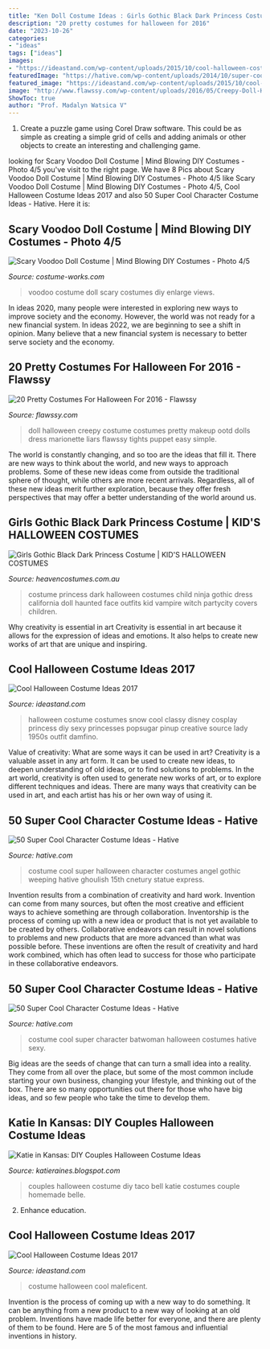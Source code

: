 ```yaml
---
title: "Ken Doll Costume Ideas : Girls Gothic Black Dark Princess Costume"
description: "20 pretty costumes for halloween for 2016"
date: "2023-10-26"
categories:
- "ideas"
tags: ["ideas"]
images:
- "https://ideastand.com/wp-content/uploads/2015/10/cool-halloween-costume-ideas/14-cool-halloween-costume-ideas.jpg"
featuredImage: "https://hative.com/wp-content/uploads/2014/10/super-cool-costume-ideas/38-weeping-angel-costume.jpg"
featured_image: "https://ideastand.com/wp-content/uploads/2015/10/cool-halloween-costume-ideas/14-cool-halloween-costume-ideas.jpg"
image: "http://www.flawssy.com/wp-content/uploads/2016/05/Creepy-Doll-Halloween-Costume-pretty-little-liars-1.jpg"
ShowToc: true
author: "Prof. Madalyn Watsica V"
---
```



1. Create a puzzle game using Corel Draw software. This could be as simple as creating a simple grid of cells and adding animals or other objects to create an interesting and challenging game. 

	

		
looking for Scary Voodoo Doll Costume | Mind Blowing DIY Costumes - Photo 4/5 you've visit to the right page. We have 8 Pics about Scary Voodoo Doll Costume | Mind Blowing DIY Costumes - Photo 4/5 like Scary Voodoo Doll Costume | Mind Blowing DIY Costumes - Photo 4/5, Cool Halloween Costume Ideas 2017 and also 50 Super Cool Character Costume Ideas - Hative. Here it is:
		
    
## Scary Voodoo Doll Costume | Mind Blowing DIY Costumes - Photo 4/5

<img loading=lazy src="https://photos.costume-works.com/full/scary_voodoo_doll3.jpg" onerror="this.onerror=null;this.src='https://tse4.mm.bing.net/th?id=OIP.3iD-kv4guwAYHdjUF4ZpEgHaNK&amp;pid=15.1';" alt="Scary Voodoo Doll Costume | Mind Blowing DIY Costumes - Photo 4/5">

_Source: costume-works.com_

>voodoo costume doll scary costumes diy enlarge views. 

	

In ideas 2020, many people were interested in exploring new ways to improve society and the economy. However, the world was not ready for a new financial system. In ideas 2022, we are beginning to see a shift in opinion. Many believe that a new financial system is necessary to better serve society and the economy.

    
## 20 Pretty Costumes For Halloween For 2016 - Flawssy

<img loading=lazy src="http://www.flawssy.com/wp-content/uploads/2016/05/Creepy-Doll-Halloween-Costume-pretty-little-liars-1.jpg" onerror="this.onerror=null;this.src='https://tse4.mm.bing.net/th?id=OIP.9WGfqcwTYXD-FuHLmlpH2wHaLH&amp;pid=15.1';" alt="20 Pretty Costumes For Halloween For 2016 - Flawssy">

_Source: flawssy.com_

>doll halloween creepy costume costumes pretty makeup ootd dolls dress marionette liars flawssy tights puppet easy simple. 

	

The world is constantly changing, and so too are the ideas that fill it. There are new ways to think about the world, and new ways to approach problems. Some of these new ideas come from outside the traditional sphere of thought, while others are more recent arrivals. Regardless, all of these new ideas merit further exploration, because they offer fresh perspectives that may offer a better understanding of the world around us.

    
## Girls Gothic Black Dark Princess Costume | KID&#039;S HALLOWEEN COSTUMES

<img loading=lazy src="https://www.heavencostumes.com.au/media/catalog/product/cache/87e1f69bc93e13dd75c69321dae7010a/c/c/cc-00585-dark-princess-children-s-black-dress-up-costume-front-1500.jpg" onerror="this.onerror=null;this.src='https://tse1.mm.bing.net/th?id=OIP.g4srDzwsiAycu--2eggYDgHaJ4&amp;pid=15.1';" alt="Girls Gothic Black Dark Princess Costume | KID&#039;S HALLOWEEN COSTUMES">

_Source: heavencostumes.com.au_

>costume princess dark halloween costumes child ninja gothic dress california doll haunted face outfits kid vampire witch partycity covers children. 

	

Why creativity is essential in art
Creativity is essential in art because it allows for the expression of ideas and emotions. It also helps to create new works of art that are unique and inspiring.

    
## Cool Halloween Costume Ideas 2017

<img loading=lazy src="https://ideastand.com/wp-content/uploads/2015/10/cool-halloween-costume-ideas/14-cool-halloween-costume-ideas.jpg" onerror="this.onerror=null;this.src='https://tse1.mm.bing.net/th?id=OIP.2FAAckkLNIpsM7eigBBazAHaJ4&amp;pid=15.1';" alt="Cool Halloween Costume Ideas 2017">

_Source: ideastand.com_

>halloween costume costumes snow cool classy disney cosplay princess diy sexy princesses popsugar pinup creative source lady 1950s outfit damfino. 

	

Value of creativity: What are some ways it can be used in art?
Creativity is a valuable asset in any art form. It can be used to create new ideas, to deepen understanding of old ideas, or to find solutions to problems. In the art world, creativity is often used to generate new works of art, or to explore different techniques and ideas. There are many ways that creativity can be used in art, and each artist has his or her own way of using it.

    
## 50 Super Cool Character Costume Ideas - Hative

<img loading=lazy src="https://hative.com/wp-content/uploads/2014/10/super-cool-costume-ideas/38-weeping-angel-costume.jpg" onerror="this.onerror=null;this.src='https://tse4.mm.bing.net/th?id=OIP.tELopK_qSKQFcSx3DlkTwgHaI8&amp;pid=15.1';" alt="50 Super Cool Character Costume Ideas - Hative">

_Source: hative.com_

>costume cool super halloween character costumes angel gothic weeping hative ghoulish 15th cnetury statue express. 

	

Invention results from a combination of creativity and hard work.
Invention can come from many sources, but often the most creative and efficient ways to achieve something are through collaboration. Inventorship is the process of coming up with a new idea or product that is not yet available to be created by others. Collaborative endeavors can result in novel solutions to problems and new products that are more advanced than what was possible before. These inventions are often the result of creativity and hard work combined, which has often lead to success for those who participate in these collaborative endeavors.

    
## 50 Super Cool Character Costume Ideas - Hative

<img loading=lazy src="https://hative.com/wp-content/uploads/2014/10/super-cool-costume-ideas/30-batwoman-costume.jpg" onerror="this.onerror=null;this.src='https://tse2.mm.bing.net/th?id=OIP.OKnekT2OwZNeOfSmlhvEAAHaLI&amp;pid=15.1';" alt="50 Super Cool Character Costume Ideas - Hative">

_Source: hative.com_

>costume cool super character batwoman halloween costumes hative sexy. 

	

Big ideas are the seeds of change that can turn a small idea into a reality. They come from all over the place, but some of the most common include starting your own business, changing your lifestyle, and thinking out of the box. There are so many opportunities out there for those who have big ideas, and so few people who take the time to develop them.

    
## Katie In Kansas: DIY Couples Halloween Costume Ideas

<img loading=lazy src="http://1.bp.blogspot.com/-91knLv1Tw8M/Um8hE9D0XCI/AAAAAAAADto/GOePeAJy3R0/s1600/IMG_4240.JPG" onerror="this.onerror=null;this.src='https://tse4.mm.bing.net/th?id=OIP.aRU40TxJfXSN_n5BrPxJ7gHaLH&amp;pid=15.1';" alt="Katie in Kansas: DIY Couples Halloween Costume Ideas">

_Source: katieraines.blogspot.com_

>couples halloween costume diy taco bell katie costumes couple homemade belle. 

	

2) Enhance education.

    
## Cool Halloween Costume Ideas 2017

<img loading=lazy src="https://ideastand.com/wp-content/uploads/2015/10/cool-halloween-costume-ideas/18-cool-halloween-costume-ideas.jpg" onerror="this.onerror=null;this.src='https://tse1.mm.bing.net/th?id=OIP.XRrdnNEtStB7PAScHvLp-wHaLH&amp;pid=15.1';" alt="Cool Halloween Costume Ideas 2017">

_Source: ideastand.com_

>costume halloween cool maleficent. 

	

Invention is the process of coming up with a new way to do something. It can be anything from a new product to a new way of looking at an old problem. Inventions have made life better for everyone, and there are plenty of them to be found. Here are 5 of the most famous and influential inventions in history.

